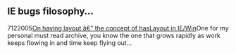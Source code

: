 <article><h2>IE bugs filosophy&#8230;</h2><time><span class="day">7</span><span class="month">12</span><span class="year">2005</span></time><a href="http://www.satzansatz.de/cssd/onhavinglayout.html">On having layout â€” the concept of hasLayout in IE/Win</a>One for my personal must read archive, you know the one that grows rapidly as work keeps flowing in and time keep flying out...</article>